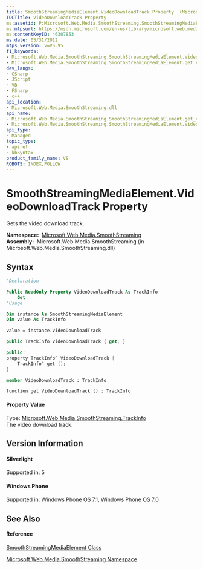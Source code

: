 ```yaml
---
title: SmoothStreamingMediaElement.VideoDownloadTrack Property  (Microsoft.Web.Media.SmoothStreaming)
TOCTitle: VideoDownloadTrack Property
ms:assetid: P:Microsoft.Web.Media.SmoothStreaming.SmoothStreamingMediaElement.VideoDownloadTrack
ms:mtpsurl: https://msdn.microsoft.com/en-us/library/microsoft.web.media.smoothstreaming.smoothstreamingmediaelement.videodownloadtrack(v=VS.95)
ms:contentKeyID: 46307853
ms.date: 05/31/2012
mtps_version: v=VS.95
f1_keywords:
- Microsoft.Web.Media.SmoothStreaming.SmoothStreamingMediaElement.VideoDownloadTrack
- Microsoft.Web.Media.SmoothStreaming.SmoothStreamingMediaElement.get_VideoDownloadTrack
dev_langs:
- CSharp
- JScript
- VB
- FSharp
- c++
api_location:
- Microsoft.Web.Media.SmoothStreaming.dll
api_name:
- Microsoft.Web.Media.SmoothStreaming.SmoothStreamingMediaElement.get_VideoDownloadTrack
- Microsoft.Web.Media.SmoothStreaming.SmoothStreamingMediaElement.VideoDownloadTrack
api_type:
- Managed
topic_type:
- apiref
- kbSyntax
product_family_name: VS
ROBOTS: INDEX,FOLLOW
---
```


# SmoothStreamingMediaElement.VideoDownloadTrack Property

Gets the video download track.

**Namespace:**  [Microsoft.Web.Media.SmoothStreaming](microsoft-web-media-smoothstreaming-namespace_1.md)  
**Assembly:**  Microsoft.Web.Media.SmoothStreaming (in Microsoft.Web.Media.SmoothStreaming.dll)

## Syntax

``` vb
'Declaration

Public ReadOnly Property VideoDownloadTrack As TrackInfo
    Get
'Usage

Dim instance As SmoothStreamingMediaElement
Dim value As TrackInfo

value = instance.VideoDownloadTrack
```

``` csharp
public TrackInfo VideoDownloadTrack { get; }
```

``` c++
public:
property TrackInfo^ VideoDownloadTrack {
    TrackInfo^ get ();
}
```

``` fsharp
member VideoDownloadTrack : TrackInfo
```

``` jscript
function get VideoDownloadTrack () : TrackInfo
```

#### Property Value

Type: [Microsoft.Web.Media.SmoothStreaming.TrackInfo](trackinfo-class-microsoft-web-media-smoothstreaming_1.md)  
The video download track.

## Version Information

#### Silverlight

Supported in: 5  

#### Windows Phone

Supported in: Windows Phone OS 7.1, Windows Phone OS 7.0  

## See Also

#### Reference

[SmoothStreamingMediaElement Class](smoothstreamingmediaelement-class-microsoft-web-media-smoothstreaming_1.md)

[Microsoft.Web.Media.SmoothStreaming Namespace](microsoft-web-media-smoothstreaming-namespace_1.md)

